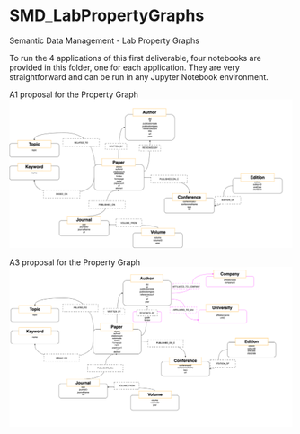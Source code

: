 # SMD_LabPropertyGraphs
Semantic Data Management - Lab Property Graphs

To run the 4 applications of this first deliverable, four notebooks are provided in this folder, one for each application. 
They are very straightforward and can be run in any Jupyter Notebook environment.

A1 proposal for the Property Graph
![Property Graph Model](./images/Property%20Graphs%20Model-A1.drawio.png)


A3 proposal for the Property Graph
![Property Graph Model](./images/Property%20Graphs%20Model-A3.drawio.png)
